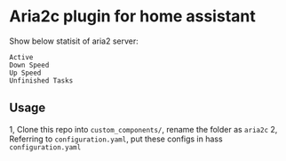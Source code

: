 # Aria2c plugin for home assistant
Show below statisit of aria2 server:
```
Active
Down Speed
Up Speed
Unfinished Tasks
```

## Usage
1, Clone this repo into `custom_components/`, rename the folder as `aria2c`
2, Referring to `configuration.yaml`, put these configs in hass `configuration.yaml` 
